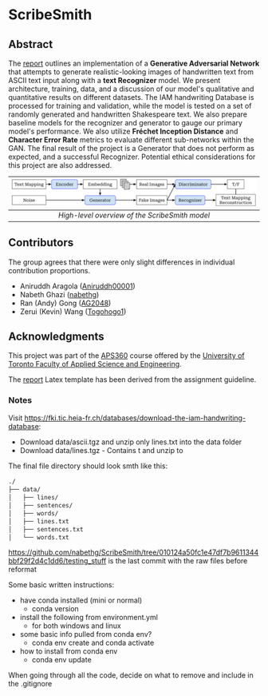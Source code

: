 # ScribeSmith

## Abstract

The [report](docs/report/report.pdf) outlines an implementation of a **Generative Adversarial Network** that attempts to generate realistic-looking images of handwritten text from ASCII text input along with a **text Recognizer** model. We present architecture, training, data, and a discussion of our model's qualitative and quantitative results on different datasets. The IAM handwriting Database is processed for training and validation, while the model is tested on a set of randomly generated and handwritten Shakespeare text. We also prepare baseline models for the recognizer and generator to gauge our primary model's performance. We also utilize **Fréchet Inception Distance** and **Character Error Rate** metrics to evaluate different sub-networks within the GAN. The final result of the project is a Generator that does not perform as expected, and a successful Recognizer. Potential ethical considerations for this project are also addressed.

| ![high-lvl-overview.png](docs/report/Figs/high-lvl-overview.png) |
|:--:|
| *High-level overview of the ScribeSmith model* |

## Contributors

The group agrees that there were only slight differences in individual contribution proportions.

- Aniruddh Aragola ([Aniruddh00001](https://github.com/Aniruddh00001))
- Nabeth Ghazi ([nabethg](https://github.com/nabethg))
- Ran (Andy) Gong ([AG2048](https://github.com/AG2048))
- Zerui (Kevin) Wang ([Togohogo1](https://github.com/Togohogo1))

## Acknowledgments

This project was part of the [APS360](https://engineering.calendar.utoronto.ca/course/aps360h1) course offered by the [University of Toronto Faculty of Applied Science and Engineering](https://www.engineering.utoronto.ca/).

The [report](docs/report) Latex template has been derived from the assignment guideline.

### Notes

Visit <https://fki.tic.heia-fr.ch/databases/download-the-iam-handwriting-database>:

- Download data/ascii.tgz and unzip only lines.txt into the data folder
- Download data/lines.tgz - Contains t and unzip to

The final file directory should look smth like this:

```text
./
├── data/
│   ├── lines/
│   ├── sentences/
│   ├── words/
│   ├── lines.txt
│   ├── sentences.txt
│   └── words.txt
```

<https://github.com/nabethg/ScribeSmith/tree/010124a50fc1e47df7b9611344bbf29f2d4c1dd6/testing_stuff> is the last commit with the raw files before reformat

Some basic written instructions:

- have conda installed (mini or normal)
  - conda version
- install the following from environment.yml
  - for both windows and linux
- some basic info pulled from conda env?
  - conda env create and conda activate
- how to install from conda env
  - conda env update

When going through all the code, decide on what to remove and include in the .gitignore
